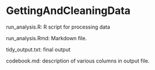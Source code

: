 # GettingAndCleaningData

run_analysis.R:  R script for processing data

run_analysis.Rmd: Markdown file. 


tidy_output.txt: final output

codebook.md: description of various columns in output file.
